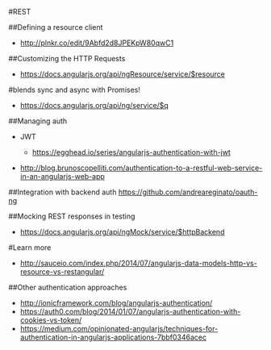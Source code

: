 #REST 

##Defining a resource client
* http://plnkr.co/edit/9Abfd2d8JPEKpW80qwC1



##Customizing the HTTP Requests
* https://docs.angularjs.org/api/ngResource/service/$resource



#blends sync and async with Promises!
* https://docs.angularjs.org/api/ng/service/$q



##Managing auth
* JWT
  * https://egghead.io/series/angularjs-authentication-with-jwt

* http://blog.brunoscopelliti.com/authentication-to-a-restful-web-service-in-an-angularjs-web-app



##Integration with backend auth
https://github.com/andreareginato/oauth-ng



##Mocking REST responses in testing
* https://docs.angularjs.org/api/ngMock/service/$httpBackend



#Learn more
* http://sauceio.com/index.php/2014/07/angularjs-data-models-http-vs-resource-vs-restangular/



##Other authentication approaches
* http://ionicframework.com/blog/angularjs-authentication/
* https://auth0.com/blog/2014/01/07/angularjs-authentication-with-cookies-vs-token/
* https://medium.com/opinionated-angularjs/techniques-for-authentication-in-angularjs-applications-7bbf0346acec
